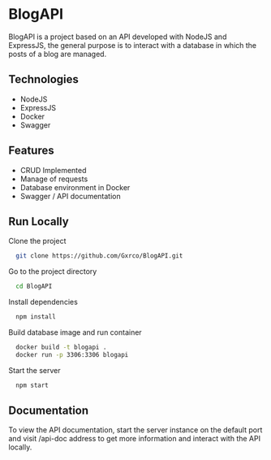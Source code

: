 
# BlogAPI

BlogAPI is a project based on an API developed with NodeJS and ExpressJS, the general purpose is to interact with a database in which the posts of a blog are managed.



## Technologies

- NodeJS
- ExpressJS
- Docker
- Swagger


## Features

- CRUD Implemented
- Manage of requests
- Database environment in Docker
- Swagger / API documentation
## Run Locally

Clone the project

```bash
  git clone https://github.com/Gxrco/BlogAPI.git
```

Go to the project directory

```bash
  cd BlogAPI
```

Install dependencies

```bash
  npm install
```

Build database image and run container

```bash
  docker build -t blogapi .
  docker run -p 3306:3306 blogapi
```

Start the server

```bash
  npm start
```


## Documentation

To view the API documentation, start the server instance on the default port and visit /api-doc address to get more information and interact with the API locally.

